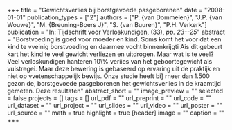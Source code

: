 +++
title = "Gewichtsverlies bij borstgevoede pasgeborenen"
date = "2008-01-01"
publication_types = ["2"]
authors = ["P. {van Dommelen}", "J.P. {van Wouwe}", "M. {Breuning-Boers J}", "S. {van Buuren}", "P.H. Verkerk"]
publication = "In: Tijdschrift voor Verloskundigen, (33), _pp. 23--25_"
abstract = "Borstvoeding is goed voor moeder en kind. Soms komt het voor dat een kind te vveinig borstvoeding en daarmee vocht binnenkrijgti Ais dit gebeurt kart het kind te veel gewicht verliezen en uitdrogen. Maar wat is te veel? Veel verloskundigen hanteren 10\\% veriies van het geboortegewicht als vuistregei. Maar deze bewering is gebaseerd op ervaring uit de praktijk en niet op vvetenschappelijk bewijs. Onze studie heeft bi] rneer dan 1.500 gezon de, borstgevoede pasgeborenen het gewichtsveriies in de kraamtijd gemeten. Deze resultaten"
abstract_short = ""
image_preview = ""
selected = false
projects = []
tags = []
url_pdf = ""
url_preprint = ""
url_code = ""
url_dataset = ""
url_project = ""
url_slides = ""
url_video = ""
url_poster = ""
url_source = ""
math = true
highlight = true
[header]
image = ""
caption = ""
+++
